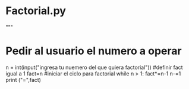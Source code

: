 # Factorial.py
"""
# Pedir al usuario el numero a operar
n = int(input("ingresa tu nuemero del que quiera factorial"))
#definir fact igual a 1
fact=n
#iniciar el ciclo para factorial
while n > 1:
    fact*=n-1
    n-=1
print ("=",fact)
